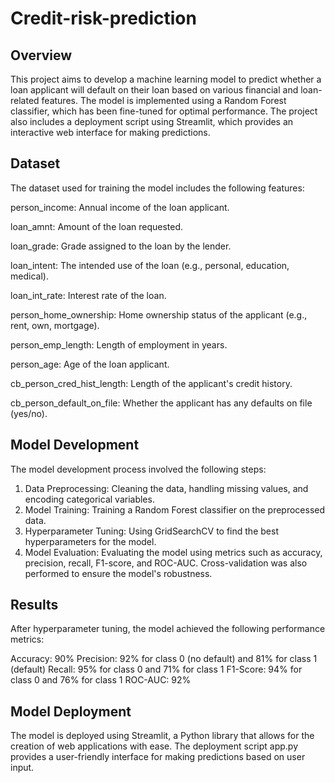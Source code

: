 # Credit-risk-prediction
## Overview

This project aims to develop a machine learning model to predict whether a loan applicant will default on their loan based on various financial and loan-related features. The model is implemented using a Random Forest classifier, which has been fine-tuned for optimal performance. The project also includes a deployment script using Streamlit, which provides an interactive web interface for making predictions.

## Dataset

The dataset used for training the model includes the following features:

person_income: Annual income of the loan applicant.

loan_amnt: Amount of the loan requested.

loan_grade: Grade assigned to the loan by the lender.

loan_intent: The intended use of the loan (e.g., personal, education, medical).

loan_int_rate: Interest rate of the loan.

person_home_ownership: Home ownership status of the applicant (e.g., rent, own, mortgage).

person_emp_length: Length of employment in years.

person_age: Age of the loan applicant.

cb_person_cred_hist_length: Length of the applicant's credit history.

cb_person_default_on_file: Whether the applicant has any defaults on file (yes/no).

## Model Development

The model development process involved the following steps:

1. Data Preprocessing: Cleaning the data, handling missing values, and encoding categorical variables.
2. Model Training: Training a Random Forest classifier on the preprocessed data.
3. Hyperparameter Tuning: Using GridSearchCV to find the best hyperparameters for the model.
4. Model Evaluation: Evaluating the model using metrics such as accuracy, precision, recall, F1-score, and ROC-AUC. Cross-validation was also performed to ensure the model's robustness.
## Results
After hyperparameter tuning, the model achieved the following performance metrics:

Accuracy: 90%
Precision: 92% for class 0 (no default) and 81% for class 1 (default)
Recall: 95% for class 0 and 71% for class 1
F1-Score: 94% for class 0 and 76% for class 1
ROC-AUC: 92%
## Model Deployment

The model is deployed using Streamlit, a Python library that allows for the creation of web applications with ease. The deployment script app.py provides a user-friendly interface for making predictions based on user input.
